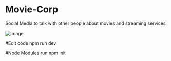 # Movie-Corp
Social Media to talk with other people about movies and streaming services

![image](https://github.com/user-attachments/assets/d965e0ee-f837-4f5f-bff4-4c37a24e3ea2)

#Edit code
npm run dev

#Node Modules
run npm init


